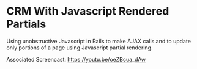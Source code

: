 # CRM With Javascript Rendered Partials

Using unobstructive Javascript in Rails to make AJAX calls and to update only portions of a page using Javascript partial rendering.

Associated Screencast: https://youtu.be/oeZBcua_dAw
